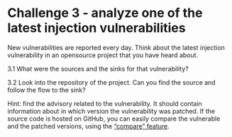 # Challenge 3 - analyze one of the latest injection vulnerabilities
New vulnerabilities are reported every day. Think about the latest injection vulnerability in an opensource project that you have heard about.

3.1 What were the sources and the sinks for that vulnerability?

3.2 Look into the repository of the project. Can you find the source and follow the flow to the sink?

Hint: find the advisory related to the vulnerability. It should contain information about in which version the vulnerability was patched. If the source code is hosted on GitHub, you can easily compare the vulnerable and the patched versions, using the [“compare” feature](https://docs.github.com/en/repositories/releasing-projects-on-github/comparing-releases).
